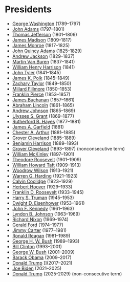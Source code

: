 # Presidents

- [George Washington](./../george-washington/) (1789–1797)
- [John Adams](./../john-adams/) (1797–1801)
- [Thomas Jefferson](./../thomas-jefferson/) (1801–1809)
- [James Madison](./../james-madison/) (1809–1817)
- [James Monroe](./../james-monroe/) (1817–1825)
- [John Quincy Adams](./../john-quincy-adams/) (1825–1829)
- [Andrew Jackson](./../andrew-jackson/) (1829–1837)
- [Martin Van Buren](./../martin-van-buren/) (1837–1841)
- [William Henry Harrison](./../william-henry-harrison/) (1841)
- [John Tyler](./../john-tyler/) (1841–1845)
- [James K. Polk](./../james-k.-polk/) (1845–1849)
- [Zachary Taylor](./../zachary-taylor/) (1849–1850)
- [Millard Fillmore](./../millard-fillmore/) (1850–1853)
- [Franklin Pierce](./../franklin-pierce/) (1853–1857)
- [James Buchanan](./../james-buchanan/) (1857–1861)
- [Abraham Lincoln](./../abraham-lincoln/) (1861–1865)
- [Andrew Johnson](./../andrew-johnson/) (1865–1869)
- [Ulysses S. Grant](./../ulysses-s.-grant/) (1869–1877)
- [Rutherford B. Hayes](./../rutherford-b.-hayes/) (1877–1881)
- [James A. Garfield](./../james-a.-garfield/) (1881)
- [Chester A. Arthur](./../chester-a.-arthur/) (1881–1885)
- [Grover Cleveland](./../grover-cleveland/) (1885–1889)
- [Benjamin Harrison](./../benjamin-harrison/) (1889–1893)
- [Grover Cleveland](./../grover-cleveland/) (1893–1897) (nonconsecutive term)
- [William McKinley](./../william-mckinley/) (1897–1901)
- [Theodore Roosevelt](./../theodore-roosevelt/) (1901–1909)
- [William Howard Taft](./../william-howard-taft/) (1909–1913)
- [Woodrow Wilson](./../woodrow-wilson/) (1913–1921)
- [Warren G. Harding](./../warren-g.-harding/) (1921–1923)
- [Calvin Coolidge](./../calvin-coolidge/) (1923–1929)
- [Herbert Hoover](./../herbert-hoover/) (1929–1933)
- [Franklin D. Roosevelt](./../franklin-d.-roosevelt/) (1933–1945)
- [Harry S. Truman](./../harry-s.-truman/) (1945–1953)
- [Dwight D. Eisenhower](./../dwight-d.-eisenhower/) (1953–1961)
- [John F. Kennedy](./../john-f.-kennedy/) (1961–1963)
- [Lyndon B. Johnson](./../lyndon-b.-johnson/) (1963–1969)
- [Richard Nixon](./../richard-nixon/) (1969–1974)
- [Gerald Ford](./../gerald-ford/) (1974–1977)
- [Jimmy Carter](./../jimmy-carter/) (1977–1981)
- [Ronald Reagan](./../ronald-reagan/) (1981–1989)
- [George H. W. Bush](./../george-h.-w.-bush/) (1989–1993)
- [Bill Clinton](./../bill-clinton/) (1993–2001)
- [George W. Bush](./../george-w.-bush/) (2001–2009)
- [Barack Obama](./../barack-obama/) (2009–2017)
- [Donald Trump](./../donald-trump/) ]](2017–2021)
- [Joe Biden](./../joe-biden/) (2021–2025)
- [Donald Trump](./../donald-trump/) (2025-2029) (non-consecutive term)